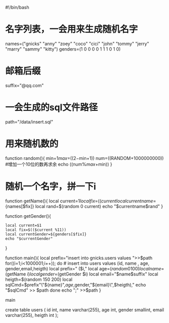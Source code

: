 #!/bin/bash
# 名字列表，一会用来生成随机名字
names=("gnicks" "anny" "zoey" "coco" "cici" "john" "tommy" "jerry" "marry" "sammy" "kitty")
genders=(1 0 0 0 0 1 1 1 0 1 0)
# 邮箱后缀
suffix="@qq.com"
# 一会生成的sql文件路径
path="/data/insert.sql"

# 用来随机数的
function random(){
    min=$1
    max=$(($2-$min+1))
    num=$(($RANDOM+1000000000)) #增加一个10位的数再求余
    echo $(($num%$max+$min))
}

# 随机一个名字，拼一下i
function getName(){
    local current=$1
    local fix=$(($current % 11))
    local currentname=${names[$fix]}
    local rand=$(random 0 current)
    echo "$currentname$rand"
}

function getGender(){

    local current=$1
    local fix=$(($current %11))
    local currentGender=${genders[$fix]}
    echo "$currentGender"
}

function main(){
    local prefix="insert into gnicks.users values ">>$path
    for((i=1;i<1000001;i++));
    do
        # insert into users values (id, name , age, gender,email,heigth)
        local prefix=" ($i,"
        local age=$(random 0 100)
        local name=$(getName ${i})
        local gender=$(getGender $i)
        local email="$name$suffix"
        local heigth=$(random 150 200)
        local sqlCmd=$prefix"\"${name}\",$age,$gender,\"${email}\",$heigth),"
        echo "$sqlCmd" >> $path
    done
		echo ";" >>$path
}

main

create table users (
	id int,
  name varchar(255),
	age int,
  gender smallint,
  email varchar(255),
  heigth int
);